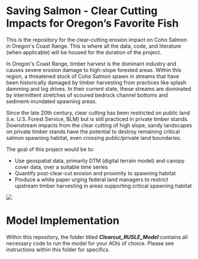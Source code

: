 # Saving Salmon - Clear Cutting Impacts for Oregon’s Favorite Fish

This is the repository for the clear-cutting erosion impact on Coho Salmon in Oregon's Coast Range. This is where all the data, code, and literature (when applicable) will be housed for the duration of the project. 

In Oregon's Coast Range, timber harvest is the dominant industry and causes severe erosion damage to high-slope forested areas. Within this region, a threatened stock of Coho Salmon spawn in streams that have been historically damaged by timber harvesting from practices like splash damming and log drives. In their current state, these streams are dominated by intermittent stretches of scoured bedrock channel bottoms and sediment-inundated spawning areas.

Since the late 20th century, clear cutting has been restricted on public land (i.e. U.S. Forest Service, BLM) but is still practiced in private timber stands. Downstream impacts from the clear cutting of high slope, sandy landscapes on private timber stands have the potential to destroy remaining critical salmon spawning habitat, even crossing public/private land boundaries.

The goal of this project would be to:
  * Use geospatial data, primarily DTM (digital terrain model) and canopy cover data, over a suitable time series
  * Quantify post-clear-cut erosion and proximity to spawning habitat
  * Produce a white paper urging federal land managers to restrict upstream timber harvesting in areas supporting critical spawning habitat

<img src='River_picture.png'></img>

# Model Implementation

Within this repository, the folder titled ***Clearcut_RUSLE_Model*** contains all necessary code to run the model for your AOIs of choice. Please see instructions within this folder for specifics. 
